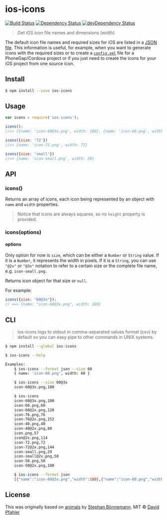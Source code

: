 # ios-icons 
[![Build Status](https://travis-ci.org/excellenteasy/ios-icons.svg?branch=master)](https://travis-ci.org/excellenteasy/ios-icons)
[![Dependency Status](https://david-dm.org/excellenteasy/ios-icons.svg)](https://david-dm.org/excellenteasy/ios-icons)
[![devDependency Status](https://david-dm.org/excellenteasy/ios-icons/dev-status.svg)](https://david-dm.org/excellenteasy/ios-icons#info=devDependencies)

> Get iOS icon file names and dimensions (width)

The default icon file names and required sizes for iOS are listed in a [JSON file](icons.json). This information is useful, for example, when you want to generate icons with the required sizes or to create a [`config.xml`](http://docs.phonegap.com/en/3.5.0/config_ref_images.md.html) file for a PhoneGap/Cordova project or if you just need to create the icons for your iOS project from one source icon.


## Install

```sh
$ npm install --save ios-icons
```


## Usage

```js
var icons = require('ios-icons');

icons();
//=> [{name: 'icon-60@3x.png', width: 180}, {name: 'icon-60.png', width: 60, ...}]

icons({size: '72'})
//=> {name: 'icon-72.png', width: 72}

icons({size: 'small'})
//=> {name: 'icon-small.png', width: 29}
```


## API

### icons()

Returns an array of icons, each icon being represented by an object with `name` and `width` properties.

> Notice that icons are always squares, so no `height` property is provided.

### icons(options)
#### options

Only option for now is `size`, which can be either a `Number` or `String` value. If it is a `Number`, it represents the width in pixels. If it is a `String`, you can use `"@2x"` or `"@3x"` notation to refer to a certain size or the complete file name, e.g. `icon-small.png`.

Returns icon object for that size or `null`.

For example:

```js
icons({size: "60@3x"});
// ==> {name: "icon-60@3x.png", width: 180}
```


## CLI
> ios-icons logs to stdout in comma-separated values format (csv) by default so you can easy pipe to other commands in UNIX systems.

```sh
$ npm install --global ios-icons
```

```sh
$ ios-icons --help

Examples:
    $ ios-icons --format json --size 60
    { name: 'icon-60.png', width: 60 }

    $ ios-icons --size 60@3x
    icon-60@3x.png,180

    $ ios-icons
    icon-60@3x.png,180
    icon-60.png,60
    icon-60@2x.png,120
    icon-76.png,76
    icon-76@2x.png,152
    icon-40.png,40
    icon-40@2x.png,80
    icon.png,57
    icon@2x.png,114
    icon-72.png,72
    icon-72@2x.png,144
    icon-small.png,29
    icon-small@2x.png,58
    icon-50.png,50
    icon-50@2x.png,100

    $ ios-icons --format json
    [{"name":"icon-60@3x.png","width":180},{"name":"icon-60.png","width":60},{"name":"icon-60@2x.png","width":120},{"name":"icon-76.png","width":76},{"name":"icon-76@2x.png","width":152},{"name":"icon-40.png","width":40},{"name":"icon-40@2x.png","width":80},{"name":"icon.png","width":57},{"name":"icon@2x.png","width":114},{"name":"icon-72.png","width":72},{"name":"icon-72@2x.png","width":144},{"name":"icon-small.png","width":29},{"name":"icon-small@2x.png","width":58},{"name":"icon-50.png","width":50},{"name":"icon-50@2x.png","width":100}]
```


## License
This was originally based on [animals](https://github.com/boennemann/animals) by [Stephan Bönnemann](http://boennemann.me/).
MIT © [David Pfahler](http://excellenteasy.com)
